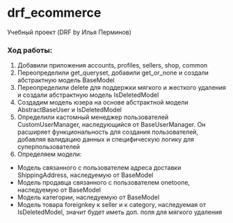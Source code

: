 # drf_ecommerce

Учебный проект (DRF by Илья Перминов)

### Ход работы:
1. Добавили приложения accounts, profiles, sellers, shop, common
2. Переопределили get_queryset, добавили get_or_none и создали абстрактную модель BaseModel
3. Переопределили delete для поддержки мягкого и жесткого удаления и создали абстрактную модель IsDeletedModel
4. Создадим модель юзера на основе абстрактной модели AbstractBaseUser и IsDeletedModel
5. Определили кастомный менеджер пользователей CustomUserManager, наследующийся от BaseUserManager.
Он расширяет функциональность для создания пользователей, добавляя валидацию данных и специфическую логику для суперпользователей
6. Определяем модели:
- Модель связанного с пользователем адреса доставки ShippingAddress, наследуемую от BaseModel
- Модель продавца связанного с пользователем onetoone, наследуемую от BaseModel
- Модель категории, наследуемую от BaseModel
- Модель товара foreignkey к seller и к category, наследуемая от IsDeletedModel, значит будет иметь доп. поля для мягкого удаления